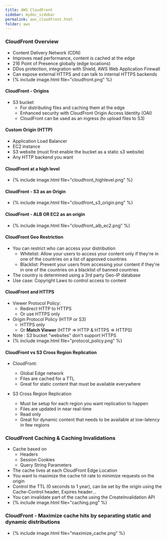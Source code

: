 ```yaml
---
title: AWS CloudFront
sidebar: mydoc_sidebar
permalink: aws_cloudfront.html
folder: aws
---
```


### CloudFront Overview
- Content Delivery Network (CDN)
- Improves read performance, content is cached at the edge
- 216 Point of Presence globally (edge locations)
- DDos protection, integration with Shield, AWS Web Application Firewall
- Can expose external HTTPS and can talk to internal HTTPS backends
- {% include image.html file="cloudfront.png" %}

#### CloudFront - Origins
- S3 bucket
  - For distributing files and caching them at the edge
  - Enhanced security with CloudFront Origin Access Identity (OAI)
  - CloudFront can be used as an ingress (to upload files to S3)

#### Custom Origin (HTTP)
  - Application Load Balancer
  - EC2 instance
  - S3 website (must first enable the bucket as a static s3 website)
  - Any HTTP backend you want

#### CloudFront at a high level
  - {% include image.html file="cloudfront_highlevel.png" %}

#### CloudFront - S3 as an Origin
  - {% include image.html file="cloudfront_s3_origin.png" %}

#### CloudFront - ALB OR EC2 as an origin
  - {% include image.html file="cloudfront_alb_ec2.png" %}

#### CloudFront Geo Restriction
  - You can restrict who can access your distribution
    - Whitelist: Allow your users to access your content only if they're in one of the countries on a list of approved countries
    - Blacklist: Prevent your users from accessing your content if they're in one of the countries on a blacklist of banned countries
  - The country is determined using a 3rd party Geo-IP database
  - Use case: Copyright Laws to control access to content

#### CloudFront and HTTPS
  - Viewer Protocol Policy:
    - Redirect HTTP to HTTPS
    - Or use HTTPS only
  - Origin Protocol Policy (HTTP or S3)
    - HTTPS only
    - Or **Match Viewer**
      (HTTP => HTTP & HTTPS => HTTPS)
  - Note : S3 bucket "websites" don't support HTTPS
  - {% include image.html file="protocol_policy.png" %}

#### CloudFront vs S3 Cross Region Replication
  - CloudFront:
    - Global Edge network
    - Files are cached for a TTL
    - Great for static content that must be available everywhere

  - S3 Cross Region Replication
    - Must be setup for each region you want replication to happen
    - Files are updated in near real-time
    - Read only
    - Great for dynamic content that needs to be available at low-latency in few regions

### CloudFront Caching & Caching Invalidations
  - Cache based on
    - Headers
    - Session Cookies
    - Query String Parameters
  - The cache lives at each CloudFront Edge Location
  - You want to maximize the cache hit rate to minimize requests on the origin
  - Control the TTL (0 seconds to 1 year), can be set by the origin using the Cache-Control header, Expires header...
  - You can invalidate part of the cache using the CreateInvalidation API
  - {% include image.html file="caching.png" %}

### CloudFront - Maximize cache hits by separating static and dynamic distributions
  - {% include image.html file="maximize_cache.png" %}